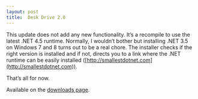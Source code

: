 ```yaml
---
layout: post
title:  Desk Drive 2.0
---
```

This update does not add any new functionality. It’s a recompile to use the latest .NET 4.5 runtime. Normally, I wouldn’t bother but installing .NET 3.5 on Windows 7 and 8 turns out to be a real chore. The installer checks if the right version is installed and if not, directs you to a link where the .NET runtime can be easily installed ([http://smallestdotnet.com](http://smallestdotnet.com)).

That’s all for now.

Available on the [downloads page](/downloads).
